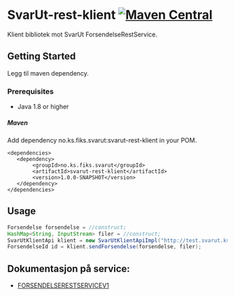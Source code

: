# SvarUt-rest-klient [![Maven Central](https://maven-badges.herokuapp.com/maven-central/no.ks.fiks.svarut/svarut-rest-klient/badge.svg)](https://maven-badges.herokuapp.com/maven-central/no.ks.fiks.svarut/svarut-rest-klient)

Klient bibliotek mot SvarUt ForsendelseRestService.

## Getting Started
Legg til maven dependency.

### Prerequisites

  - Java 1.8 or higher

##### Maven
Add dependency no.ks.fiks.svarut:svarut-rest-klient in your POM.

    <dependencies>
       <dependency>
            <groupId>no.ks.fiks.svarut</groupId>
            <artifactId>svarut-rest-klient</artifactId>
            <version>1.0.0-SNAPSHOT</version>
       </dependency>
    </dependencies>


## Usage

```java
Forsendelse forsendelse = //construct;
HashMap<String, InputStream> filer = //construct;
SvarUtKlientApi klient = new SvarUtKlientApiImpl("http://test.svarut.ks.no", avsender, servicePassord);
ForsendelseId id = klient.sendForsendelse(forsendelse, filer);
```


## Dokumentasjon på service:
 
 * [FORSENDELSERESTSERVICEV1](https://ks-no.github.io/svarut/integrasjon/forsendelserestservicev1/)
